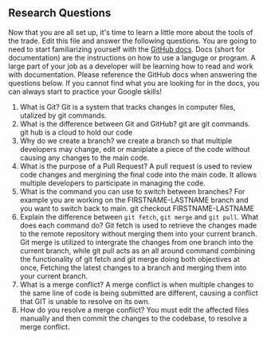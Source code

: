  ## Research Questions 

Now that you are all set up, it's time to learn a little more about the tools of the trade. Edit this file and answer the following questions. You are going to need to start familiarizing yourself with the [GitHub docs](https://docs.github.com/en). Docs (short for documentation) are the instructions on how to use a languge or program. A large part of your job as a developer will be learning how to read and work with documentation. Please reference the GitHub docs when answering the questions below. If you cannot find what you are looking for in the docs, you can always start to practice your Google skills!

1. What is Git? Git is a system that tracks changes in computer files, utalized by git commands.
2. What is the difference between Git and GitHub? git are git commands. git hub is a cloud to hold our code
3. Why do we create a branch? we create a branch so that multiple developers may change, edit or  maniplate a piece of the code without causing any changes to the main code.  
4. What is the purpose of a Pull Request? A pull request is used to review code changes and mergining the final code into the main code. It allows multiple developers to participate in managing the code. 
5. What is the command you can use to switch between branches? For example you are working on the FIRSTNAME-LASTNAME branch and you want to switch back to main. git checkout FIRSTNAME-LASTNAME
6. Explain the difference between `git fetch`, `git merge` and `git pull`. What does each command do? Git fetch is used to retrieve the changes made to the remote repository without merging them into your current branch. Git merge is utilized to intergrate the changes from one branch into the current branch, while git pull acts as an all around command combining the functionality of git fetch and git merge doing both objectives at once, Fetching the latest changes to a branch and merging them into your current branch. 
7. What is a merge conflict? A merge conflict is when multiple changes to the same line of code is being submitted are different, causing a conflict that GIT is unable to resolve on its own.
8. How do you resolve a merge conflict? You must edit the affected files manually and then commit the changes to the codebase, to resolve a merge conflict.
